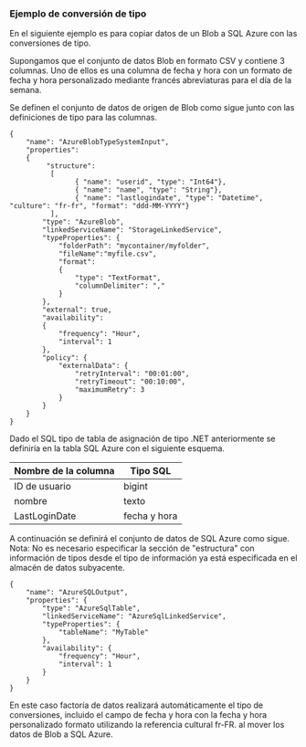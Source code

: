### <a name="type-conversion-sample"></a>Ejemplo de conversión de tipo
En el siguiente ejemplo es para copiar datos de un Blob a SQL Azure con las conversiones de tipo.

Supongamos que el conjunto de datos Blob en formato CSV y contiene 3 columnas. Uno de ellos es una columna de fecha y hora con un formato de fecha y hora personalizado mediante francés abreviaturas para el día de la semana.

Se definen el conjunto de datos de origen de Blob como sigue junto con las definiciones de tipo para las columnas.

    {
        "name": "AzureBlobTypeSystemInput",
        "properties":
        {
             "structure": 
              [
                    { "name": "userid", "type": "Int64"},
                    { "name": "name", "type": "String"},
                    { "name": "lastlogindate", "type": "Datetime", "culture": "fr-fr", "format": "ddd-MM-YYYY"}
              ],
            "type": "AzureBlob",
            "linkedServiceName": "StorageLinkedService",
            "typeProperties": {
                "folderPath": "mycontainer/myfolder",
                "fileName":"myfile.csv",
                "format":
                {
                    "type": "TextFormat",
                    "columnDelimiter": ","
                }
            },
            "external": true,
            "availability":
            {
                "frequency": "Hour",
                "interval": 1
            },
            "policy": {
                "externalData": {
                    "retryInterval": "00:01:00",
                    "retryTimeout": "00:10:00",
                    "maximumRetry": 3
                }
            }
        }
    }

Dado el SQL tipo de tabla de asignación de tipo .NET anteriormente se definiría en la tabla SQL Azure con el siguiente esquema.

| Nombre de la columna | Tipo SQL |
| ----------- | -------- |
| ID de usuario | bigint |
| nombre | texto |
| LastLoginDate | fecha y hora |

A continuación se definirá el conjunto de datos de SQL Azure como sigue. Nota: No es necesario especificar la sección de "estructura" con información de tipos desde el tipo de información ya está especificada en el almacén de datos subyacente.

    {
        "name": "AzureSQLOutput",
        "properties": {
            "type": "AzureSqlTable",
            "linkedServiceName": "AzureSqlLinkedService",
            "typeProperties": {
                "tableName": "MyTable"
            },
            "availability": {
                "frequency": "Hour",
                "interval": 1
            }
        }
    }

En este caso factoría de datos realizará automáticamente el tipo de conversiones, incluido el campo de fecha y hora con la fecha y hora personalizado formato utilizando la referencia cultural fr-FR. al mover los datos de Blob a SQL Azure.


